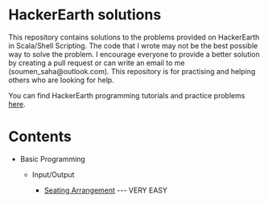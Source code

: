 <!DOCTYPE html>
<html>
<body>

<h1>HackerEarth solutions</h1>

<p>
This repository contains solutions to the problems provided on HackerEarth in Scala/Shell Scripting. The code that I wrote may not be the best possible way to solve the problem. I encourage everyone to provide a better solution by creating a pull request or can write an email to me (soumen_saha@outlook.com). This repository is for practising and helping others who are looking for help.

You can find HackerEarth programming tutorials and practice problems <a href="https://www.hackerearth.com/practice/">here</a>.
</p>

<h1>Contents</h1>

<ul class="a">
  <li>Basic Programming</li>
  <ul class="b">
        <li>Input/Output</li>
        <ul class="c">
        <li><a href="https://www.hackerearth.com/practice/basic-programming/input-output/basics-of-input-output/practice-problems/algorithm/seating-arrangement-1/">Seating Arrangement</a> --- VERY EASY</li>
  </ul>
  </ul>
</ul>




</body>
</html>



